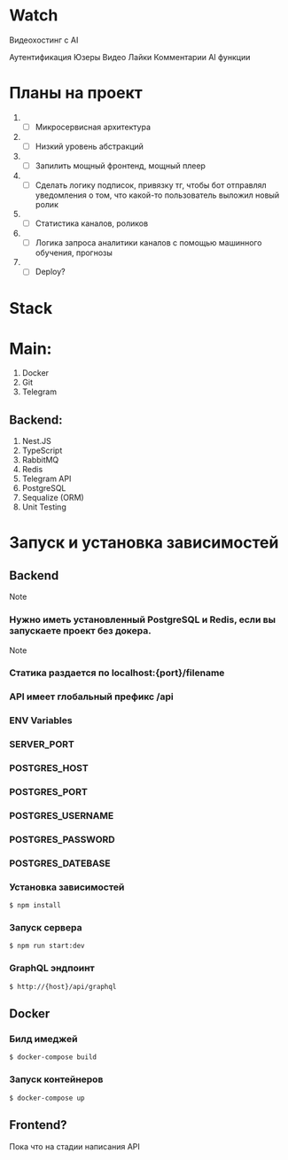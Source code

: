 <h1>Watch</h1>
<p>Видеохостинг с AI</p>

Аутентификация
Юзеры
Видео
Лайки
Комментарии
AI функции

<h1>Планы на проект</h1>

1. - [ ] Микросервисная архитектура
2. - [ ] Низкий уровень абстракций
3. - [ ] Запилить мощный фронтенд, мощный плеер
4. - [ ] Сделать логику подписок, привязку тг, чтобы бот отправлял уведомления о том, что какой-то пользователь выложил новый ролик
5. - [ ] Статистика каналов, роликов
6. - [ ] Логика запроса аналитики каналов с помощью машинного обучения, прогнозы
7. - [ ] Deploy?

<h1>Stack</h1>

<h1>Main: </h1>

1. Docker
2. Git
3. Telegram

<h2>Backend: </h2>

1. Nest.JS
2. TypeScript
3. RabbitMQ
4. Redis
5. Telegram API
6. PostgreSQL
7. Sequalize (ORM)
8. Unit Testing

<h1>Запуск и установка зависимостей</h1>

<h2>Backend</h2>

> [!NOTE]
>
> ### Нужно иметь установленный PostgreSQL и Redis, если вы запускаете проект без докера.

> [!NOTE]
>
> ### Статика раздается по localhost:{port}/filename
>
> ### API имеет глобальный префикс /api
>
> ### ENV Variables
>
> ### SERVER_PORT
>
> ### POSTGRES_HOST
>
> ### POSTGRES_PORT
>
> ### POSTGRES_USERNAME
>
> ### POSTGRES_PASSWORD
>
> ### POSTGRES_DATEBASE

### Установка зависимостей

```
$ npm install
```

### Запуск сервера

```
$ npm run start:dev
```

### GraphQL эндпоинт

```
$ http://{host}/api/graphql
```

<h2>Docker</h2>

### Билд имеджей

```
$ docker-compose build
```

### Запуск контейнеров

```
$ docker-compose up
```

<h2>Frontend?</h2>
<p>Пока что на стадии написания API</p>
